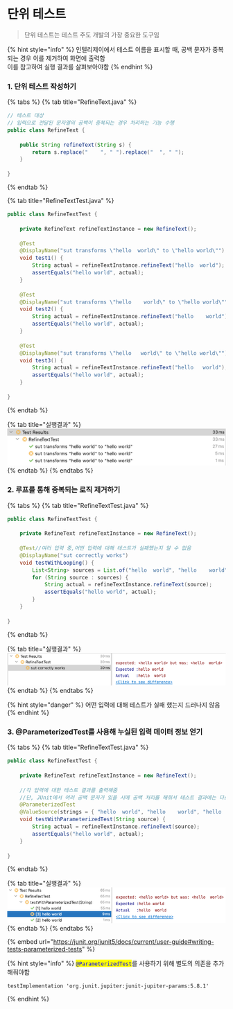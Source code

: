 # 단위 테스트

> 단위 테스트는 테스트 주도 개발의 가장 중요한 도구임

{% hint style="info" %}
인텔리제이에서 테스트 이름을 표시할 때, 공백 문자가 중복되는 경우 이를 제거하여 화면에 출력함\
이를 참고하여 실행 결과를 살펴보아야함
{% endhint %}

### 1. 단위 테스트 작성하기

{% tabs %}
{% tab title="RefineText.java" %}
```java
// 테스트 대상
// 입력으로 전달된 문자열의 공백이 중복되는 경우 처리하는 기능 수행
public class RefineText {

    public String refineText(String s) {
        return s.replace("    ", " ").replace("  ", " ");
    }

}
```
{% endtab %}

{% tab title="RefineTextTest.java" %}
```java
public class RefineTextTest {

    private RefineText refineTextInstance = new RefineText();

    @Test
    @DisplayName("sut transforms \"hello  world\" to \"hello world\"")
    void test1() {
        String actual = refineTextInstance.refineText("hello  world");
        assertEquals("hello world", actual);
    }

    @Test
    @DisplayName("sut transforms \"hello    world\" to \"hello world\"")
    void test2() {
        String actual = refineTextInstance.refineText("hello    world");
        assertEquals("hello world", actual);
    }

    @Test
    @DisplayName("sut transforms \"hello   world\" to \"hello world\"")
    void test3() {
        String actual = refineTextInstance.refineText("hello   world");
        assertEquals("hello world", actual);
    }

}
```
{% endtab %}

{% tab title="실행결과" %}
![](<../../../../.gitbook/assets/Untitled-45 (1).png>)
{% endtab %}
{% endtabs %}

### 2. 루프를 통해 중복되는 로직 제거하기

{% tabs %}
{% tab title="RefineTextTest.java" %}
```java
public class RefineTextTest {

    private RefineText refineTextInstance = new RefineText();

    @Test//여러 입력 중,어떤 입력에 대해 테스트가 실패했는지 알 수 없음
    @DisplayName("sut correctly works")
    void testWithLooping() {
        List<String> sources = List.of("hello  world", "hello    world", "hello   world");
        for (String source : sources) {
            String actual = refineTextInstance.refineText(source);
            assertEquals("hello world", actual);
        }
    }

}

```
{% endtab %}

{% tab title="실행결과" %}
![](../../../../.gitbook/assets/Untitled-47.png)
{% endtab %}
{% endtabs %}

{% hint style="danger" %}
어떤 입력에 대해 테스트가 실패 했는지 드러나지 않음
{% endhint %}

### 3. @ParameterizedTest를 사용해 누실된 입력 데이터 정보 얻기

{% tabs %}
{% tab title="RefineTextTest.java" %}
```java
public class RefineTextTest {

    private RefineText refineTextInstance = new RefineText();

    //각 입력에 대한 테스트 결과를 출력해줌
    //단, JUnit에서 여러 공백 문자가 있을 시에 공백 처리를 해줘서 테스트 결과에는 다르게 표기되지 않는 문제가 있음
    @ParameterizedTest
    @ValueSource(strings = { "hello  world", "hello    world", "hello   world" })
    void testWithParameterizedTest(String source) {
        String actual = refineTextInstance.refineText(source);
        assertEquals("hello world", actual);
    }

}
```
{% endtab %}

{% tab title="실행결과" %}
![](../../../../.gitbook/assets/Untitled-48.png)
{% endtab %}
{% endtabs %}

{% embed url="https://junit.org/junit5/docs/current/user-guide#writing-tests-parameterized-tests" %}

{% hint style="info" %}
<mark style="color:blue;">`@ParameterizedTest`</mark>를 사용하기 위해 별도의 의존을 추가해줘야함

```
testImplementation 'org.junit.jupiter:junit-jupiter-params:5.8.1'
```
{% endhint %}
